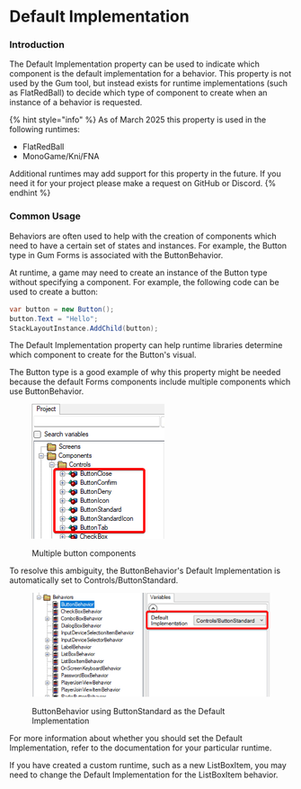 # Default Implementation

### Introduction

The Default Implementation property can be used to indicate which component is the default implementation for a behavior. This property is not used by the Gum tool, but instead exists for runtime implementations (such as FlatRedBall) to decide which type of component to create when an instance of a behavior is requested.

{% hint style="info" %}
As of March 2025 this property is used in the following runtimes:

* FlatRedBall
* MonoGame/Kni/FNA

Additional runtimes may add support for this property in the future. If you need it for your project please make a request on GitHub or Discord.
{% endhint %}

### Common Usage

Behaviors are often used to help with the creation of components which need to have a certain set of states and instances. For example, the Button type in Gum Forms is associated with the ButtonBehavior.

At runtime, a game may need to create an instance of the Button type without specifying a component. For example, the following code can be used to create a button:

```csharp
var button = new Button();
button.Text = "Hello";
StackLayoutInstance.AddChild(button);
```

The Default Implementation property can help runtime libraries determine which component to create for the Button's visual.

The Button type is a good example of why this property might be needed because the default Forms components include multiple components which use ButtonBehavior.

<figure><img src="../../../.gitbook/assets/image (2) (1) (1).png" alt=""><figcaption><p>Multiple button components</p></figcaption></figure>

To resolve this ambiguity, the ButtonBehavior's Default Implementation is automatically set to Controls/ButtonStandard.

<figure><img src="../../../.gitbook/assets/image (1) (1) (1) (1) (1) (1) (1).png" alt=""><figcaption><p>ButtonBehavior using ButtonStandard as the Default Implementation</p></figcaption></figure>

For more information about whether you should set the Default Implementation, refer to the documentation for your particular runtime.

If you have created a custom runtime, such as a new ListBoxItem, you may need to change the Default Implementation for the ListBoxItem behavior.
